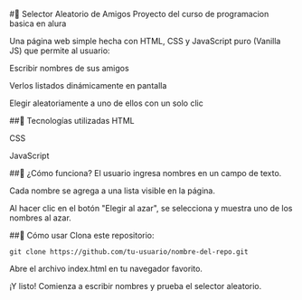 #🎲 Selector Aleatorio de Amigos
Proyecto del curso de programacion basica en alura

Una página web simple hecha con HTML, CSS y JavaScript puro (Vanilla JS) que permite al usuario:

Escribir nombres de sus amigos

Verlos listados dinámicamente en pantalla

Elegir aleatoriamente a uno de ellos con un solo clic

##🧩 Tecnologías utilizadas
HTML

CSS

JavaScript

##🚀 ¿Cómo funciona?
El usuario ingresa nombres en un campo de texto.

Cada nombre se agrega a una lista visible en la página.

Al hacer clic en el botón "Elegir al azar", se selecciona y muestra uno de los nombres al azar.

##📁 Cómo usar
Clona este repositorio:

`git clone https://github.com/tu-usuario/nombre-del-repo.git`

Abre el archivo index.html en tu navegador favorito.

¡Y listo! Comienza a escribir nombres y prueba el selector aleatorio.